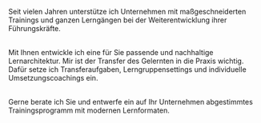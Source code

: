 Seit vielen Jahren unterstütze ich Unternehmen mit maßgeschneiderten Trainings und ganzen Lerngängen bei der Weiterentwicklung ihrer Führungskräfte.<br><br>

Mit Ihnen entwickle ich eine für Sie passende und nachhaltige Lernarchitektur. Mir ist der Transfer des Gelernten in die Praxis wichtig. Dafür setze ich Transferaufgaben, Lerngruppensettings und individuelle Umsetzungscoachings ein.<br><br>

Gerne berate ich Sie und entwerfe ein auf Ihr Unternehmen abgestimmtes Trainingsprogramm mit modernen Lernformaten.
